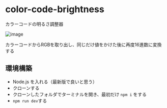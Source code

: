 # color-code-brightness
カラーコードの明るさ調整器

![image](https://user-images.githubusercontent.com/32033405/235916671-f6bf6a47-f29a-4732-94ac-866dd4699ecd.png)

カラーコードからRGBを取り出し、同じだけ値をかけた後に再度16進数に変換する

## 環境構築

- Node.js を入れる（最新版で良いと思う）
- クローンする
- クローンしたフォルダでターミナルを開き、最初だけ `npm i` をする
- `npm run dev`する
